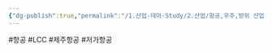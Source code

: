 ```yaml
---
{"dg-publish":true,"permalink":"/1.산업-테마-Study/2.산업/항공,우주,방위 산업/1.항공/종목/제주항공/","created":"2024-11-20T21:02:29.508+09:00","updated":"2025-06-26T17:10:13.570+09:00"}
---
```


#항공 #LCC #제주항공 #저가항공 